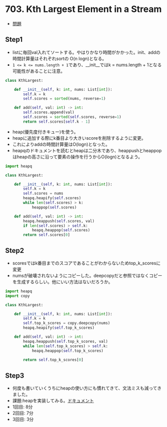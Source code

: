 # 703. Kth Largest Element in a Stream

- [問題](https://leetcode.com/problems/kth-largest-element-in-a-stream/)

## Step1

- listに毎回val入れてソートする。やはりかなり時間がかかった。init、addの時間計算量はそれぞれsortの O(n logn)となる。
- `1 <= k <= nums.length + 1`であり、__init__ではk = nums.length + 1となる可能性があることに注意。

```python
class KthLargest:

    def __init__(self, k: int, nums: List[int]):
        self.k = k
        self.scores = sorted(nums, reverse=1)

    def add(self, val: int) -> int:
        self.scores.append(val)
        self.scores = sorted(self.scores, reverse=1)
        return self.scores[self.k - 1]
```

- heap(優先度付きキュー)を使う。
- heapに追加する際にk番目より大きいscoreを削除するように変更。
- これによりaddの時間計算量はO(logn)となった。
- heapqのドキュメントを読むとheapは二分木であり、heappushとheappopはheapの高さに沿って要素の操作を行うからO(logn)となるよう。

```python
import heapq

class KthLargest:

    def __init__(self, k: int, nums: List[int]):
        self.k = k
        self.scores = nums
        heapq.heapify(self.scores)
        while len(self.scores) > k:
            heappop(self.scores)

    def add(self, val: int) -> int:
        heapq.heappush(self.scores, val)
        if len(self.scores) > self.k:
            heapq.heappop(self.scores)
        return self.scores[0]
```

## Step2

- scoresではk番目までのスコアであることがわからないためtop_k_scoresに変更
- numsが破壊されないようにコピーした。deepcopyだと参照ではなくコピーを生成するらしい。他にいい方法はないだろうか。

```python
import heapq
import copy

class KthLargest:

    def __init__(self, k: int, nums: List[int]):
        self.k = k
        self.top_k_scores = copy.deepcopy(nums)
        heapq.heapify(self.top_k_scores)

    def add(self, val: int) -> int:
        heapq.heappush(self.top_k_scores, val)
        while len(self.top_k_scores) > self.k:
            heapq.heappop(self.top_k_scores)
        
        return self.top_k_scores[0]
```

## Step3

- 何度も書いていくうちにheapの使い方にも慣れてきて、文法ミスも減ってきました。
- 課題:heapを実装してみる。[ドキュメント](https://github.com/python/cpython/blob/3.8/Lib/heapq.py)
- 1回目: 8分
- 2回目: 7分
- 3回目: 3分
